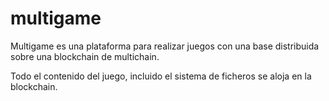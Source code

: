 # multigame

Multigame es una plataforma para realizar juegos con una base distribuida sobre una blockchain de multichain.

Todo el contenido del juego, incluido el sistema de ficheros se aloja en la blockchain.